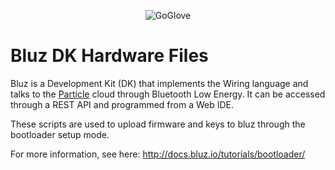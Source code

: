 <p align="center" >
<img src="http://bluz.io/static/img/logo.png" alt="GoGlove" title="GoGlove">
</p>

Bluz DK Hardware Files
==========
Bluz is a Development Kit (DK) that implements the Wiring language and talks to the [Particle](https://www.particle.io/) cloud through Bluetooth Low Energy. It can be accessed through a REST API and programmed from a Web IDE.

These scripts are used to upload firmware and keys to bluz through the bootloader setup mode. 

For more information, see here: http://docs.bluz.io/tutorials/bootloader/